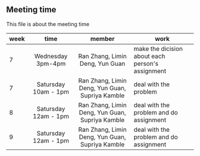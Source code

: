 ## Meeting time

This file is about the meeting time

| week | time | member | work |
|---|:---:|:---:|---|
| 7 | Wednesday 3pm-4pm | Ran Zhang, Limin Deng, Yun Guan| make the dicision about each person's assignment|
| 7 | Satursday 10am - 1pm | Ran Zhang, Limin Deng, Yun Guan, Supriya Kamble| deal with the problem|
| 8 | Satursday 12am - 1pm | Ran Zhang, Limin Deng, Yun Guan, Supriya Kamble| deal with the problem and do assignment|
| 9 | Satursday 12am - 1pm | Ran Zhang, Limin Deng, Yun Guan, Supriya Kamble| deal with the problem and do assignment|